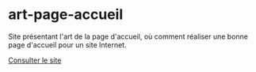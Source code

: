 # art-page-accueil
Site présentant l'art de la page d'accueil, où comment réaliser une bonne page d'accueil pour un site Internet.

[Consulter le site](http://l0une.github.io/art-page-accueil/)
